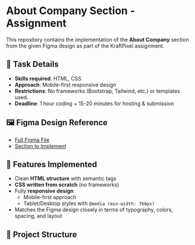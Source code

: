 # About Company Section - Assignment

This repository contains the implementation of the **About Company** section from the given Figma design as part of the KraftPixel assignment.

## 📌 Task Details
- **Skills required**: HTML, CSS  
- **Approach**: Mobile-first responsive design  
- **Restrictions**: No frameworks (Bootstrap, Tailwind, etc.) or templates used.  
- **Deadline**: 1 hour coding + 15-20 minutes for hosting & submission  

## 🖼️ Figma Design Reference
- [Full Figma File](https://www.figma.com/file/2wzCVWBJOrib8y6do75jrx/%E2%9D%96-Untitled-UI-%E2%80%93-FREE-version-(Community)?node-id=1622%3A261463&t=S7qyx6GsJSLm7U4J-0)
- [Section to Implement](https://i.imgur.com/EU9IjCB.png)

## 🚀 Features Implemented
- Clean **HTML structure** with semantic tags  
- **CSS written from scratch** (no frameworks)  
- Fully **responsive design**  
  - Mobile-first approach  
  - Tablet/Desktop styles with `@media (min-width: 768px)`  
- Matches the Figma design closely in terms of typography, colors, spacing, and layout  

## 📂 Project Structure

